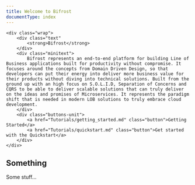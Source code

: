 ```yaml
---
title: Welcome to Bifrost
documentType: index
---
```


<div class="hero">

    <div class="wrap">
        <div class="text"
            <strong>Bifrost</strong>
        </div>
        <div class="minitext">
            Bifrost represents an end-to-end platform for building Line of Business applications built for productivity without compromise. It focuses around the concepts from Domain Driven Design, so that developers can put their energy into deliver more business value for their products without diving into technical solutions. Built from the ground up with an high focus on S.O.L.I.D, Separation of Concerns and CQRS to be able to deliver scalable solutions that can truly deliver on the ideas and promises of Microservices. It represents the paradigm shift that is needed in modern LOB solutions to truly embrace cloud development.
        </div>
        <div class="buttons-unit">
            <a href="Tutorials/getting_started.md" class="button">Getting Started</a>
            <a href="Tutorials/quickstart.md" class="button">Get started with the Quickstart</a>
        </div>
    </div>
</div>

<div class="key-section">
  <div class="container">
    <div class="row">
      <div class="col-md-6 col-md-offset-3 text-center">
        <section>
          <h2>Something</h2>
          <p class="lead">
            Some stuff... 
          </p>
        </section>
      </div>
    </div>
  </div>
</div>